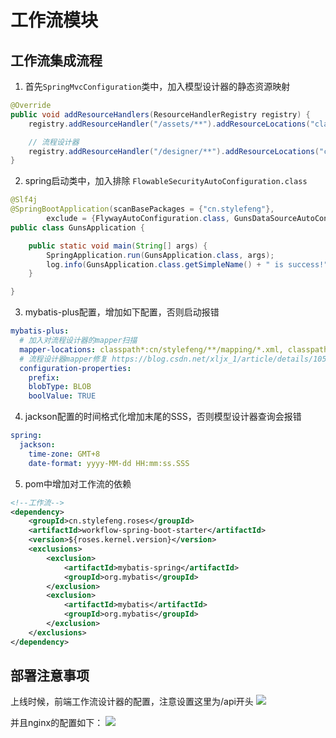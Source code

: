 # 工作流模块

## 工作流集成流程

1. 首先`SpringMvcConfiguration`类中，加入模型设计器的静态资源映射

```java
@Override
public void addResourceHandlers(ResourceHandlerRegistry registry) {
    registry.addResourceHandler("/assets/**").addResourceLocations("classpath:/assets/");

    // 流程设计器
    registry.addResourceHandler("/designer/**").addResourceLocations("classpath:/designer/");
}
```

2. spring启动类中，加入排除 `FlowableSecurityAutoConfiguration.class`

```java
@Slf4j
@SpringBootApplication(scanBasePackages = {"cn.stylefeng"},
        exclude = {FlywayAutoConfiguration.class, GunsDataSourceAutoConfiguration.class, FlowableSecurityAutoConfiguration.class})
public class GunsApplication {

    public static void main(String[] args) {
        SpringApplication.run(GunsApplication.class, args);
        log.info(GunsApplication.class.getSimpleName() + " is success!");
    }

}
```

3. mybatis-plus配置，增加如下配置，否则启动报错

```yml
mybatis-plus:
  # 加入对流程设计器的mapper扫描
  mapper-locations: classpath*:cn/stylefeng/**/mapping/*.xml, classpath:/META-INF/modeler-mybatis-mappings/*.xml
  # 流程设计器mapper修复 https://blog.csdn.net/xljx_1/article/details/105320252
  configuration-properties:
    prefix:
    blobType: BLOB
    boolValue: TRUE
```

4. jackson配置的时间格式化增加末尾的SSS，否则模型设计器查询会报错

```yml
spring:
  jackson:
    time-zone: GMT+8
    date-format: yyyy-MM-dd HH:mm:ss.SSS
```

5. pom中增加对工作流的依赖

```xml
<!--工作流-->
<dependency>
    <groupId>cn.stylefeng.roses</groupId>
    <artifactId>workflow-spring-boot-starter</artifactId>
    <version>${roses.kernel.version}</version>
    <exclusions>
        <exclusion>
            <artifactId>mybatis-spring</artifactId>
            <groupId>org.mybatis</groupId>
        </exclusion>
        <exclusion>
            <artifactId>mybatis</artifactId>
            <groupId>org.mybatis</groupId>
        </exclusion>
    </exclusions>
</dependency>
```

## 部署注意事项

上线时候，前端工作流设计器的配置，注意设置这里为/api开头
![](.README_images/cf511bf8.png)

并且nginx的配置如下：
![](.README_images/25ec22b5.png)